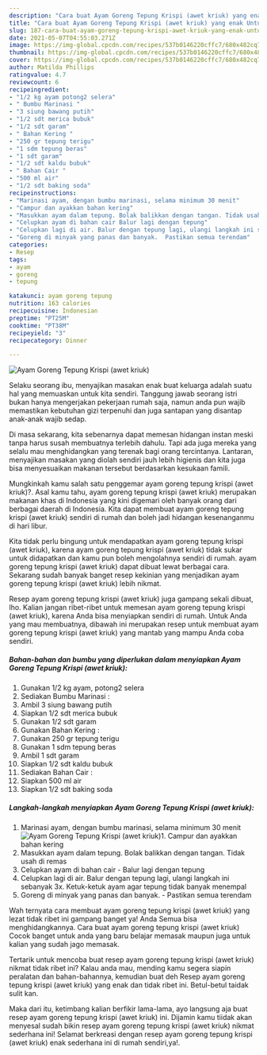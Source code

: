 ```yaml
---
description: "Cara buat Ayam Goreng Tepung Krispi (awet kriuk) yang enak Untuk Jualan"
title: "Cara buat Ayam Goreng Tepung Krispi (awet kriuk) yang enak Untuk Jualan"
slug: 187-cara-buat-ayam-goreng-tepung-krispi-awet-kriuk-yang-enak-untuk-jualan
date: 2021-05-07T04:55:03.271Z
image: https://img-global.cpcdn.com/recipes/537b0146220cffc7/680x482cq70/ayam-goreng-tepung-krispi-awet-kriuk-foto-resep-utama.jpg
thumbnail: https://img-global.cpcdn.com/recipes/537b0146220cffc7/680x482cq70/ayam-goreng-tepung-krispi-awet-kriuk-foto-resep-utama.jpg
cover: https://img-global.cpcdn.com/recipes/537b0146220cffc7/680x482cq70/ayam-goreng-tepung-krispi-awet-kriuk-foto-resep-utama.jpg
author: Matilda Phillips
ratingvalue: 4.7
reviewcount: 6
recipeingredient:
- "1/2 kg ayam potong2 selera"
- " Bumbu Marinasi "
- "3 siung bawang putih"
- "1/2 sdt merica bubuk"
- "1/2 sdt garam"
- " Bahan Kering "
- "250 gr tepung terigu"
- "1 sdm tepung beras"
- "1 sdt garam"
- "1/2 sdt kaldu bubuk"
- " Bahan Cair "
- "500 ml air"
- "1/2 sdt baking soda"
recipeinstructions:
- "Marinasi ayam, dengan bumbu marinasi, selama minimum 30 menit"
- "Campur dan ayakkan bahan kering"
- "Masukkan ayam dalam tepung. Bolak balikkan dengan tangan. Tidak usah di remas"
- "Celupkan ayam di bahan cair Balur lagi dengan tepung"
- "Celupkan lagi di air. Balur dengan tepung lagi, ulangi langkah ini sebanyak 3x. Ketuk-ketuk ayam agar tepung tidak banyak menempal"
- "Goreng di minyak yang panas dan banyak.  Pastikan semua terendam"
categories:
- Resep
tags:
- ayam
- goreng
- tepung

katakunci: ayam goreng tepung 
nutrition: 163 calories
recipecuisine: Indonesian
preptime: "PT25M"
cooktime: "PT38M"
recipeyield: "3"
recipecategory: Dinner

---
```



![Ayam Goreng Tepung Krispi (awet kriuk)](https://img-global.cpcdn.com/recipes/537b0146220cffc7/680x482cq70/ayam-goreng-tepung-krispi-awet-kriuk-foto-resep-utama.jpg)

Selaku seorang ibu, menyajikan masakan enak buat keluarga adalah suatu hal yang memuaskan untuk kita sendiri. Tanggung jawab seorang istri bukan hanya mengerjakan pekerjaan rumah saja, namun anda pun wajib memastikan kebutuhan gizi terpenuhi dan juga santapan yang disantap anak-anak wajib sedap.

Di masa  sekarang, kita sebenarnya dapat memesan hidangan instan meski tanpa harus susah membuatnya terlebih dahulu. Tapi ada juga mereka yang selalu mau menghidangkan yang terenak bagi orang tercintanya. Lantaran, menyajikan masakan yang diolah sendiri jauh lebih higienis dan kita juga bisa menyesuaikan makanan tersebut berdasarkan kesukaan famili. 



Mungkinkah kamu salah satu penggemar ayam goreng tepung krispi (awet kriuk)?. Asal kamu tahu, ayam goreng tepung krispi (awet kriuk) merupakan makanan khas di Indonesia yang kini digemari oleh banyak orang dari berbagai daerah di Indonesia. Kita dapat membuat ayam goreng tepung krispi (awet kriuk) sendiri di rumah dan boleh jadi hidangan kesenanganmu di hari libur.

Kita tidak perlu bingung untuk mendapatkan ayam goreng tepung krispi (awet kriuk), karena ayam goreng tepung krispi (awet kriuk) tidak sukar untuk didapatkan dan kamu pun boleh mengolahnya sendiri di rumah. ayam goreng tepung krispi (awet kriuk) dapat dibuat lewat berbagai cara. Sekarang sudah banyak banget resep kekinian yang menjadikan ayam goreng tepung krispi (awet kriuk) lebih nikmat.

Resep ayam goreng tepung krispi (awet kriuk) juga gampang sekali dibuat, lho. Kalian jangan ribet-ribet untuk memesan ayam goreng tepung krispi (awet kriuk), karena Anda bisa menyiapkan sendiri di rumah. Untuk Anda yang mau membuatnya, dibawah ini merupakan resep untuk membuat ayam goreng tepung krispi (awet kriuk) yang mantab yang mampu Anda coba sendiri.

<!--inarticleads1-->

##### Bahan-bahan dan bumbu yang diperlukan dalam menyiapkan Ayam Goreng Tepung Krispi (awet kriuk):

1. Gunakan 1/2 kg ayam, potong2 selera
1. Sediakan  Bumbu Marinasi :
1. Ambil 3 siung bawang putih
1. Siapkan 1/2 sdt merica bubuk
1. Gunakan 1/2 sdt garam
1. Gunakan  Bahan Kering :
1. Gunakan 250 gr tepung terigu
1. Gunakan 1 sdm tepung beras
1. Ambil 1 sdt garam
1. Siapkan 1/2 sdt kaldu bubuk
1. Sediakan  Bahan Cair :
1. Siapkan 500 ml air
1. Siapkan 1/2 sdt baking soda




<!--inarticleads2-->

##### Langkah-langkah menyiapkan Ayam Goreng Tepung Krispi (awet kriuk):

1. Marinasi ayam, dengan bumbu marinasi, selama minimum 30 menit
<img src="https://img-global.cpcdn.com/steps/f6571b36b1402217/160x128cq70/ayam-goreng-tepung-krispi-awet-kriuk-langkah-memasak-1-foto.jpg" alt="Ayam Goreng Tepung Krispi (awet kriuk)">1. Campur dan ayakkan bahan kering
1. Masukkan ayam dalam tepung. Bolak balikkan dengan tangan. Tidak usah di remas
1. Celupkan ayam di bahan cair - Balur lagi dengan tepung
1. Celupkan lagi di air. Balur dengan tepung lagi, ulangi langkah ini sebanyak 3x. Ketuk-ketuk ayam agar tepung tidak banyak menempal
1. Goreng di minyak yang panas dan banyak.  - Pastikan semua terendam




Wah ternyata cara membuat ayam goreng tepung krispi (awet kriuk) yang lezat tidak ribet ini gampang banget ya! Anda Semua bisa menghidangkannya. Cara buat ayam goreng tepung krispi (awet kriuk) Cocok banget untuk anda yang baru belajar memasak maupun juga untuk kalian yang sudah jago memasak.

Tertarik untuk mencoba buat resep ayam goreng tepung krispi (awet kriuk) nikmat tidak ribet ini? Kalau anda mau, mending kamu segera siapin peralatan dan bahan-bahannya, kemudian buat deh Resep ayam goreng tepung krispi (awet kriuk) yang enak dan tidak ribet ini. Betul-betul taidak sulit kan. 

Maka dari itu, ketimbang kalian berfikir lama-lama, ayo langsung aja buat resep ayam goreng tepung krispi (awet kriuk) ini. Dijamin kamu tiidak akan menyesal sudah bikin resep ayam goreng tepung krispi (awet kriuk) nikmat sederhana ini! Selamat berkreasi dengan resep ayam goreng tepung krispi (awet kriuk) enak sederhana ini di rumah sendiri,ya!.


